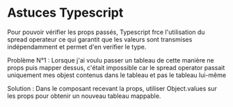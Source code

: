 # Astuces Typescript 

Pour pouvoir vérifier les props passés, Typescript frce l'utilisation du spread operateur ce qui garantit que les valeurs sont transmises indépendamment
et permet d'en verifier le type. 

Problème N°1 : Lorsque j'ai voulu passer un tableau de cette manière ne props puis mapper dessus, c'était impossible car le spread operator passait uniquement mes objest contenus dans le tableau et pas le tableau lui-même 

Solution : Dans le composant recevant la props, utiliser Object.values sur les props pour obtenir un nouveau tableau mappable. 